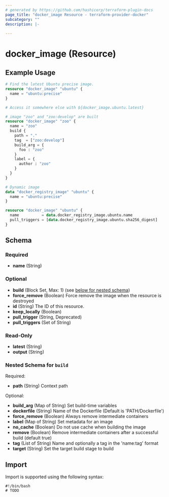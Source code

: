 ```yaml
---
# generated by https://github.com/hashicorp/terraform-plugin-docs
page_title: "docker_image Resource - terraform-provider-docker"
subcategory: ""
description: |-
  
---
```


# docker_image (Resource)



## Example Usage

```terraform
# Find the latest Ubuntu precise image.
resource "docker_image" "ubuntu" {
  name = "ubuntu:precise"
}

# Access it somewhere else with ${docker_image.ubuntu.latest}

# image "zoo" and "zoo:develop" are built
resource "docker_image" "zoo" {
  name = "zoo"
  build {
    path = "."
    tag  = ["zoo:develop"]
    build_arg = {
      foo : "zoo"
    }
    label = {
      author : "zoo"
    }
  }
}

# Dynamic image
data "docker_registry_image" "ubuntu" {
  name = "ubuntu:precise"
}

resource "docker_image" "ubuntu" {
  name          = data.docker_registry_image.ubuntu.name
  pull_triggers = [data.docker_registry_image.ubuntu.sha256_digest]
}
```

<!-- schema generated by tfplugindocs -->
## Schema

### Required

- **name** (String)

### Optional

- **build** (Block Set, Max: 1) (see [below for nested schema](#nestedblock--build))
- **force_remove** (Boolean) Force remove the image when the resource is destroyed
- **id** (String) The ID of this resource.
- **keep_locally** (Boolean)
- **pull_trigger** (String, Deprecated)
- **pull_triggers** (Set of String)

### Read-Only

- **latest** (String)
- **output** (String)

<a id="nestedblock--build"></a>
### Nested Schema for `build`

Required:

- **path** (String) Context path

Optional:

- **build_arg** (Map of String) Set build-time variables
- **dockerfile** (String) Name of the Dockerfile (Default is 'PATH/Dockerfile')
- **force_remove** (Boolean) Always remove intermediate containers
- **label** (Map of String) Set metadata for an image
- **no_cache** (Boolean) Do not use cache when building the image
- **remove** (Boolean) Remove intermediate containers after a successful build (default true)
- **tag** (List of String) Name and optionally a tag in the 'name:tag' format
- **target** (String) Set the target build stage to build

## Import

Import is supported using the following syntax:

```shell
#!/bin/bash
# TODO
```
